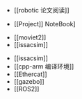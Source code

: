 * [[robotic 论文阅读]]

* [[Project]]
NoteBook]
- [[moviet2]]
- [[issacsim]]
* [[issacsim]]
* [[cpp-arm 编译环境]]
* [[Ethercat]]
* [[gazebo]]
* [[ROS2]]
